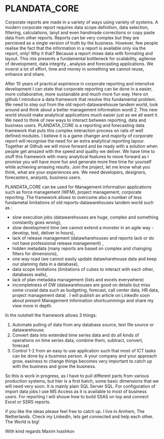 # PLANDATA_CORE

Corporate reports are made in a variety of ways using variety of systems. A modern corporate report requires data scope definition, data selection, filtering, calculations, laoyt and even handmade corrections or copy paste data from other reports. Reports can be very complex but they are percieved as a single version of truth by the business. However, few people realise the fact that the information in a report is available only via the report, only! Why it that? Because a report mixes data with formating and layout. This mix presents a fundamental bottleneck for scalability, agilense of development, data integrity , analysis and forecasting applications. We inverst a lot of effort, time and money in something we cannot reuse, enhance and share. 

After 10 years of practical expirience in corporate reporting and intensitve development I can state that corporate reporting can be done in a easier, more collaborative, more sustainable and much more fun way. Here on github I introduce a data framework that resolve this fundamental problem. We need to step out from the old report-datawarehouse tandem world, look around and think about a better management information wordl 2. This new world should make analytical applications much easier just as we all want it. We need to think of new ways to interact between reporting, data and business users. PLANDATA_CORE is a reporting and forecasting data framework that puts this complex interaction process on rails of well defined modules. I believe it is a game changer and majority of corporate report will recognise the need for an extra analytical reporting layour. Together at Github we will move forward and be ready with a solution when people get amazed with the speed and quality we deliver. We have time to stuff this framework with many analytical features to move forward as I promise you will have more fun and generate more free time for yourself while achieving amasing results. Join the project, let me know what you think, what are your experiences are. We need developers, designers, forecasters, analysts, business users.  

PLANDATA_CORE can be used for Management information applications such as force management (WFM), project management, corporate reporting. The framework allows to overcome also a number of less  fundametal limitations of old reports-datawarehouses tandem world such as :
- slow execution jobs   (datawarehouses are huge, complex and something constantly goes wrong),
- slow development time (we cannot extend a monster in an agile way - develop, test, deliver in hours), 
- lack of release management (datawharehouses and reports lack or do not have professional release management) , 
- hidden metadata (many reports are based on complex and chainging filters for dimensions), 
- one way road (we cannot easily update datawharehouse data and keep our planning data in a database), 
- data scope limitations (limitations of cubes to interact with each other, databases walls), 
- lack of plan metadata management (lists and excels everywhere) 
- incompletness of DW (datawarehouses are good on details but miss some crusial data such as budgeting, forecast, call center data, HR data, project management data)
. 
I will publish an article on LinkedIn soon about present Management Information shortcummings and share my view more in depth. 

In the nutshell the framework allows 3 things:
1. Automate pulling of data from any database source, text file source or datawarehouse. 
2. Convert data into extended time series data and do all kinds of operations on time series data, combine them, subtract, convert, forecast
3. Control 1-2 from an easy to use application such that most of ICT tasks can be done by a business person. A your company and your approach grow, easiness to change things becomes very important to catch up with the business and grow the business.


So this is work in progress, as I have to pull different parts from various production systems, but hier is a first batch, some basic dimensions  that we will need very soon. It is mainly plain SQL Server SQL. For configuration of import data jobs I use MS Access as it is available to most of business users. For reporting I will shouw how to build SSAS on top and connect Excel or SSRS reports. 

if you like the ideas please feel free to catch up. I live in Arnhem, The Netherlands. Check my LinkedIn, lets get connected and help each other. The World is big!

With kind regards
Maxim Ivashkov
